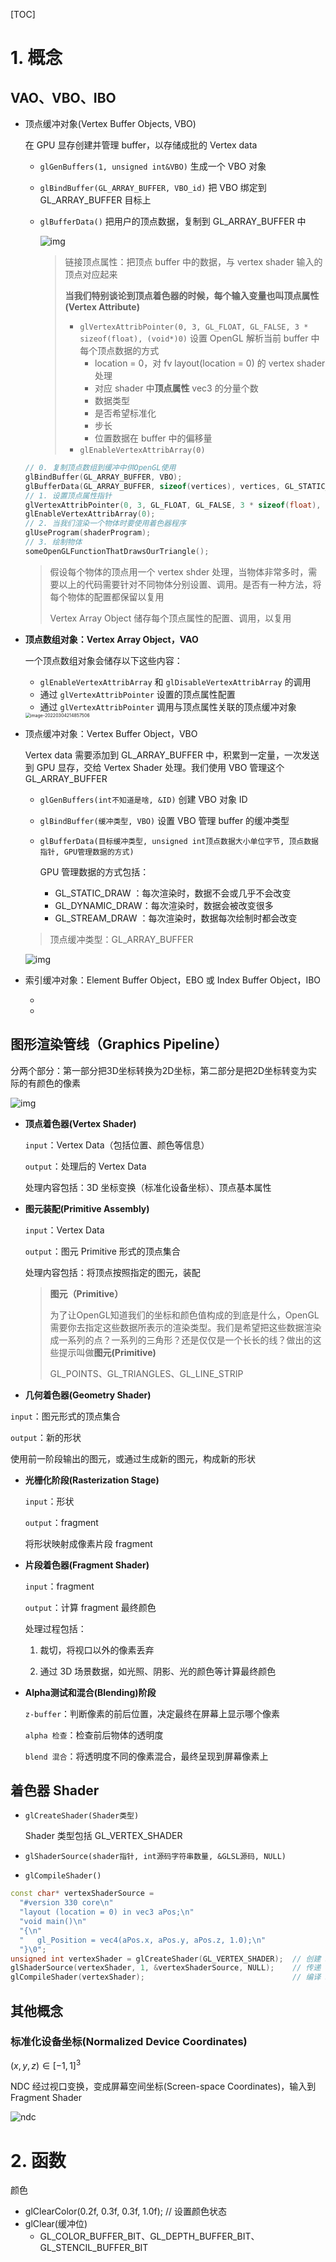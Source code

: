 [TOC]





# 1. 概念

## VAO、VBO、IBO

+ 顶点缓冲对象(Vertex Buffer Objects, VBO)

  在 GPU 显存创建并管理 buffer，以存储成批的 Vertex data

  + `glGenBuffers(1, unsigned int&VBO)` 生成一个 VBO 对象

  + `glBindBuffer(GL_ARRAY_BUFFER, VBO_id)` 把 VBO 绑定到 GL_ARRAY_BUFFER 目标上

  + `glBufferData()` 把用户的顶点数据，复制到 GL_ARRAY_BUFFER 中

    ![img](https://www.qiniu.cregskin.com/202203041819968.png)

    > 链接顶点属性：把顶点 buffer 中的数据，与 vertex shader 输入的顶点对应起来
    >
    > **当我们特别谈论到顶点着色器的时候，每个输入变量也叫顶点属性(Vertex Attribute)**
    >
    > + `glVertexAttribPointer(0, 3, GL_FLOAT, GL_FALSE, 3 * sizeof(float), (void*)0)` 设置 OpenGL 解析当前 buffer 中每个顶点数据的方式
    >   + location = 0，对 fv layout(location = 0) 的 vertex shader 处理
    >   + 对应 shader 中**顶点属性** vec3 的分量个数
    >   + 数据类型
    >   + 是否希望标准化
    >   + 步长
    >   + 位置数据在 buffer 中的偏移量
    > + `glEnableVertexAttribArray(0)`

  ```c++
  // 0. 复制顶点数组到缓冲中供OpenGL使用
  glBindBuffer(GL_ARRAY_BUFFER, VBO);
  glBufferData(GL_ARRAY_BUFFER, sizeof(vertices), vertices, GL_STATIC_DRAW);
  // 1. 设置顶点属性指针
  glVertexAttribPointer(0, 3, GL_FLOAT, GL_FALSE, 3 * sizeof(float), (void*)0);
  glEnableVertexAttribArray(0);
  // 2. 当我们渲染一个物体时要使用着色器程序
  glUseProgram(shaderProgram);
  // 3. 绘制物体
  someOpenGLFunctionThatDrawsOurTriangle();
  ```

  > 假设每个物体的顶点用一个 vertex shder 处理，当物体非常多时，需要以上的代码需要针对不同物体分别设置、调用。是否有一种方法，将每个物体的配置都保留以复用
  >
  > Vertex Array Object 储存每个顶点属性的配置、调用，以复用



- **顶点数组对象：Vertex Array Object，VAO**

  一个顶点数组对象会储存以下这些内容：

  - `glEnableVertexAttribArray` 和 `glDisableVertexAttribArray` 的调用
  - 通过 `glVertexAttribPointer` 设置的顶点属性配置
  - 通过 `glVertexAttribPointer` 调用与顶点属性关联的顶点缓冲对象

  <img src="https://www.qiniu.cregskin.com/202203042148538.png" alt="image-20220304214857506" style="zoom:50%;" />

  

  

- 顶点缓冲对象：Vertex Buffer Object，VBO

  

  Vertex data 需要添加到 GL_ARRAY_BUFFER 中，积累到一定量，一次发送到 GPU 显存，交给 Vertex Shader 处理。我们使用 VBO 管理这个 GL_ARRAY_BUFFER

  + `glGenBuffers(int不知道是啥, &ID)` 创建 VBO 对象 ID

  + `glBindBuffer(缓冲类型, VBO)` 设置 VBO 管理 buffer 的缓冲类型

  + `glBufferData(目标缓冲类型, unsigned int顶点数据大小单位字节, 顶点数据指针, GPU管理数据的方式)`

    GPU 管理数据的方式包括：

    - GL_STATIC_DRAW ：每次渲染时，数据不会或几乎不会改变
    - GL_DYNAMIC_DRAW：每次渲染时，数据会被改变很多
    - GL_STREAM_DRAW ：每次渲染时，数据每次绘制时都会改变

  > 顶点缓冲类型：GL_ARRAY_BUFFER

  ![img](https://www.qiniu.cregskin.com/202203041028837.png)

- 索引缓冲对象：Element Buffer Object，EBO 或 Index Buffer Object，IBO

  + 

  + 

    



## 图形渲染管线（Graphics Pipeline）

分两个部分：第一部分把3D坐标转换为2D坐标，第二部分是把2D坐标转变为实际的有颜色的像素

<img src="http://127.0.0.1:8000/img/01/04/pipeline.png" alt="img" style="zoom:100%;" />

+ **顶点着色器(Vertex Shader)** 

  `input`：Vertex Data（包括位置、颜色等信息）

  `output`：处理后的 Vertex Data

  处理内容包括：3D 坐标变换（标准化设备坐标）、顶点基本属性

  

+ **图元装配(Primitive Assembly)** 

  `input`：Vertex Data

  `output`：图元 Primitive 形式的顶点集合

  处理内容包括：将顶点按照指定的图元，装配

  > **图元（Primitive）**
  >
  > 为了让OpenGL知道我们的坐标和颜色值构成的到底是什么，OpenGL需要你去指定这些数据所表示的渲染类型。我们是希望把这些数据渲染成一系列的点？一系列的三角形？还是仅仅是一个长长的线？做出的这些提示叫做**图元(Primitive)** 
  >
  > GL_POINTS、GL_TRIANGLES、GL_LINE_STRIP

  

+  **几何着色器(Geometry Shader)**

  `input`：图元形式的顶点集合

  `output`：新的形状

  使用前一阶段输出的图元，或通过生成新的图元，构成新的形状

  

+ **光栅化阶段(Rasterization Stage)**

  `input`：形状

  `output`：fragment

  将形状映射成像素片段 fragment

  

+ **片段着色器(Fragment Shader)**

  `input`：fragment

  `output`：计算 fragment 最终颜色

  处理过程包括：

  1. 裁切，将视口以外的像素丢弃

  2. 通过 3D 场景数据，如光照、阴影、光的颜色等计算最终颜色

     

+ **Alpha测试和混合(Blending)阶段**

  `z-buffer`：判断像素的前后位置，决定最终在屏幕上显示哪个像素

  `alpha 检查`：检查前后物体的透明度

  `blend 混合`：将透明度不同的像素混合，最终呈现到屏幕像素上

  

## 着色器 Shader

+ `glCreateShader(Shader类型)`

  Shader 类型包括 GL_VERTEX_SHADER

+ `glShaderSource(shader指针, int源码字符串数量, &GLSL源码, NULL)`

+ `glCompileShader()`

```c++
const char* vertexShaderSource =
  "#version 330 core\n"
  "layout (location = 0) in vec3 aPos;\n"
  "void main()\n"
  "{\n"
  "   gl_Position = vec4(aPos.x, aPos.y, aPos.z, 1.0);\n"
  "}\0";
unsigned int vertexShader = glCreateShader(GL_VERTEX_SHADER);  // 创建 Shader
glShaderSource(vertexShader, 1, &vertexShaderSource, NULL);    // 传递 GLSL
glCompileShader(vertexShader);                                 // 编译 Shader
```







## 其他概念

### 标准化设备坐标(Normalized Device Coordinates)

$(x, y, z) \in [-1, 1]^3$ 

NDC 经过视口变换，变成屏幕空间坐标(Screen-space Coordinates)，输入到 Fragment Shader

![ndc](https://www.qiniu.cregskin.com/202203032225444.png)

# 2. 函数

颜色

+ glClearColor(0.2f, 0.3f, 0.3f, 1.0f); // 设置颜色状态
+ glClear(缓冲位)
  + GL_COLOR_BUFFER_BIT、GL_DEPTH_BUFFER_BIT、GL_STENCIL_BUFFER_BIT

